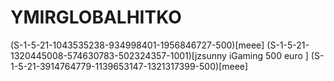 # YMIRGLOBALHITKO
(S-1-5-21-1043535238-934998401-1956846727-500)[meee]
(S-1-5-21-1320445008-574630783-502324357-1001)[jzsunny iGaming 500 euro ]
(S-1-5-21-3914764779-1139653147-1321317399-500)[meee]
